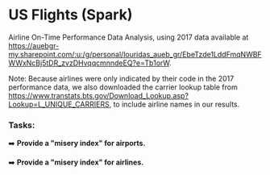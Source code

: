 # US Flights (Spark)

Airline On-Time Performance Data Analysis, using 2017 data available at https://auebgr-my.sharepoint.com/:u:/g/personal/louridas_aueb_gr/EbeTzde1LddFmqNWBFWWxNcBj5tDR_zvzDHvqqcmnndeEQ?e=Tb1orW.

Note: Because airlines were only indicated by their code in the 2017 performance data, we also downloaded the carrier lookup table from https://www.transtats.bts.gov/Download_Lookup.asp?Lookup=L_UNIQUE_CARRIERS, to include airline names in our results.

### Tasks:
:arrow_right: **Provide a "misery index" for airports.**

:arrow_right: **Provide a "misery index" for airlines.**
